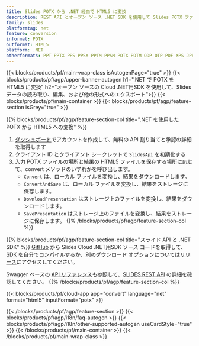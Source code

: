 ```yaml
---
title: Slides POTX から .NET 経由で HTML5 に変換
description: REST API とオープン ソース .NET SDK を使用して Slides POTX ファイルを作成、編集、HTML5 に変換します
family: slides
platformtag: net
feature: conversion
informat: POTX
outformat: HTML5
platform: .NET
otherformats: PPT PPTX PPS PPSX PPTM PPSM POTX POTM ODP OTP PDF XPS JPEG PNG BMP TIFF SVG HTML SWF GIF XAML MPEG4
---
```


{{< blocks/products/pf/main-wrap-class isAutogenPage="true" >}}
{{< blocks/products/pf/agp/upper-banner-autogen h1=".NET で POTX を HTML5 に変換" h2="オープン ソースの Cloud .NET用SDK を使用して、Slides データの読み取り、編集、および他の形式へのエクスポート">}}
{{< blocks/products/pf/main-container >}}
{{< blocks/products/pf/agp/feature-section isGrey="true" >}}

{{% blocks/products/pf/agp/feature-section-col title=".NET を使用した POTX から HTML5 への変換" %}}
1. <a href="https://dashboard.aspose.cloud/">ダッシュボード</a>でアカウントを作成して、無料の API 割り当てと承認の詳細を取得します
1. クライアント ID とクライアント シークレットで ```SlidesApi``` を初期化する
1. 入力 POTX ファイルの場所と結果の HTML5 ファイルを保存する場所に応じて、convert メソッドのいずれかを呼び出します。
    - ```Convert``` は、ローカル ファイルを変換し、結果をダウンロードします。
    - ```ConvertAndSave``` は、ローカル ファイルを変換し、結果をストレージに保存します。
    - ```DownloadPresentation``` はストレージ上のファイルを変換し、結果をダウンロードします。
    - ```SavePresentation``` はストレージ上のファイルを変換し、結果をストレージに保存します。
{{% /blocks/products/pf/agp/feature-section-col %}}

{{% blocks/products/pf/agp/feature-section-col title="スライド API と .NET SDK" %}}
[GitHub](https://github.com/aspose-slides-cloud/aspose-slides-cloud-dotnet) から Slides Cloud .NET用SDK ソース コードを取得して、SDK を自分でコンパイルするか、別のダウンロード オプションについては[リリース](https://releases.aspose.cloud/)にアクセスしてください。

Swagger ベースの [API リファレンス](https://apireference.aspose.cloud/slides/)も参照して、[SLIDES REST API](https://products.aspose.cloud/slides/curl/) の詳細を確認してください。
{{% /blocks/products/pf/agp/feature-section-col %}}

{{< blocks/products/pf/cloud-app app="convert" language="net" format="html5" inputFormat="potx" >}}

{{< /blocks/products/pf/agp/feature-section >}}
{{< blocks/products/pf/agp/i18n/faq-autogen >}}
{{< blocks/products/pf/agp/i18n/other-supported-autogen useCardStyle="true" >}}
{{< /blocks/products/pf/main-container >}}
{{< /blocks/products/pf/main-wrap-class >}}